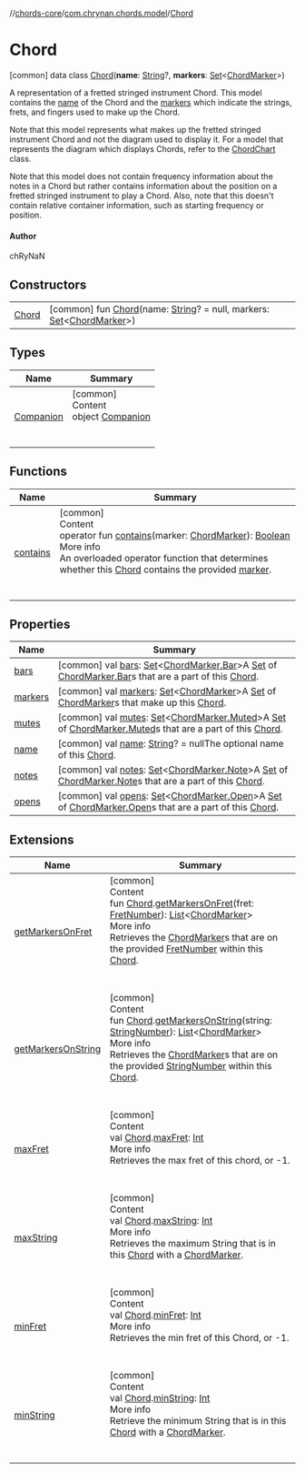 //[chords-core](../../../index.md)/[com.chrynan.chords.model](../index.md)/[Chord](index.md)



# Chord  
 [common] data class [Chord](index.md)(**name**: [String](https://kotlinlang.org/api/latest/jvm/stdlib/kotlin/-string/index.html)?, **markers**: [Set](https://kotlinlang.org/api/latest/jvm/stdlib/kotlin.collections/-set/index.html)<[ChordMarker](../-chord-marker/index.md)>)

A representation of a fretted stringed instrument Chord. This model contains the [name](name.md) of the Chord and the [markers](markers.md) which indicate the strings, frets, and fingers used to make up the Chord.



Note that this model represents what makes up the fretted stringed instrument Chord and not the diagram used to display it. For a model that represents the diagram which displays Chords, refer to the [ChordChart](../-chord-chart/index.md) class.



Note that this model does not contain frequency information about the notes in a Chord but rather contains information about the position on a fretted stringed instrument to play a Chord. Also, note that this doesn't contain relative container information, such as starting frequency or position.



#### Author  


chRyNaN

   


## Constructors  
  
| | |
|---|---|
| <a name="com.chrynan.chords.model/Chord/Chord/#kotlin.String?#kotlin.collections.Set[com.chrynan.chords.model.ChordMarker]/PointingToDeclaration/"></a>[Chord](-chord.md)| <a name="com.chrynan.chords.model/Chord/Chord/#kotlin.String?#kotlin.collections.Set[com.chrynan.chords.model.ChordMarker]/PointingToDeclaration/"></a> [common] fun [Chord](-chord.md)(name: [String](https://kotlinlang.org/api/latest/jvm/stdlib/kotlin/-string/index.html)? = null, markers: [Set](https://kotlinlang.org/api/latest/jvm/stdlib/kotlin.collections/-set/index.html)<[ChordMarker](../-chord-marker/index.md)>)   <br>|


## Types  
  
|  Name |  Summary | 
|---|---|
| <a name="com.chrynan.chords.model/Chord.Companion///PointingToDeclaration/"></a>[Companion](-companion/index.md)| <a name="com.chrynan.chords.model/Chord.Companion///PointingToDeclaration/"></a>[common]  <br>Content  <br>object [Companion](-companion/index.md)  <br><br><br>|


## Functions  
  
|  Name |  Summary | 
|---|---|
| <a name="com.chrynan.chords.model/Chord/contains/#com.chrynan.chords.model.ChordMarker/PointingToDeclaration/"></a>[contains](contains.md)| <a name="com.chrynan.chords.model/Chord/contains/#com.chrynan.chords.model.ChordMarker/PointingToDeclaration/"></a>[common]  <br>Content  <br>operator fun [contains](contains.md)(marker: [ChordMarker](../-chord-marker/index.md)): [Boolean](https://kotlinlang.org/api/latest/jvm/stdlib/kotlin/-boolean/index.html)  <br>More info  <br>An overloaded operator function that determines whether this [Chord](index.md) contains the provided [marker](contains.md).  <br><br><br>|


## Properties  
  
|  Name |  Summary | 
|---|---|
| <a name="com.chrynan.chords.model/Chord/bars/#/PointingToDeclaration/"></a>[bars](bars.md)| <a name="com.chrynan.chords.model/Chord/bars/#/PointingToDeclaration/"></a> [common] val [bars](bars.md): [Set](https://kotlinlang.org/api/latest/jvm/stdlib/kotlin.collections/-set/index.html)<[ChordMarker.Bar](../-chord-marker/-bar/index.md)>A [Set](https://kotlinlang.org/api/latest/jvm/stdlib/kotlin.collections/-set/index.html) of [ChordMarker.Bar](../-chord-marker/-bar/index.md)s that are a part of this [Chord](index.md).   <br>|
| <a name="com.chrynan.chords.model/Chord/markers/#/PointingToDeclaration/"></a>[markers](markers.md)| <a name="com.chrynan.chords.model/Chord/markers/#/PointingToDeclaration/"></a> [common] val [markers](markers.md): [Set](https://kotlinlang.org/api/latest/jvm/stdlib/kotlin.collections/-set/index.html)<[ChordMarker](../-chord-marker/index.md)>A [Set](https://kotlinlang.org/api/latest/jvm/stdlib/kotlin.collections/-set/index.html) of [ChordMarker](../-chord-marker/index.md)s that make up this [Chord](index.md).   <br>|
| <a name="com.chrynan.chords.model/Chord/mutes/#/PointingToDeclaration/"></a>[mutes](mutes.md)| <a name="com.chrynan.chords.model/Chord/mutes/#/PointingToDeclaration/"></a> [common] val [mutes](mutes.md): [Set](https://kotlinlang.org/api/latest/jvm/stdlib/kotlin.collections/-set/index.html)<[ChordMarker.Muted](../-chord-marker/-muted/index.md)>A [Set](https://kotlinlang.org/api/latest/jvm/stdlib/kotlin.collections/-set/index.html) of [ChordMarker.Muted](../-chord-marker/-muted/index.md)s that are a part of this [Chord](index.md).   <br>|
| <a name="com.chrynan.chords.model/Chord/name/#/PointingToDeclaration/"></a>[name](name.md)| <a name="com.chrynan.chords.model/Chord/name/#/PointingToDeclaration/"></a> [common] val [name](name.md): [String](https://kotlinlang.org/api/latest/jvm/stdlib/kotlin/-string/index.html)? = nullThe optional name of this [Chord](index.md).   <br>|
| <a name="com.chrynan.chords.model/Chord/notes/#/PointingToDeclaration/"></a>[notes](notes.md)| <a name="com.chrynan.chords.model/Chord/notes/#/PointingToDeclaration/"></a> [common] val [notes](notes.md): [Set](https://kotlinlang.org/api/latest/jvm/stdlib/kotlin.collections/-set/index.html)<[ChordMarker.Note](../-chord-marker/-note/index.md)>A [Set](https://kotlinlang.org/api/latest/jvm/stdlib/kotlin.collections/-set/index.html) of [ChordMarker.Note](../-chord-marker/-note/index.md)s that are a part of this [Chord](index.md).   <br>|
| <a name="com.chrynan.chords.model/Chord/opens/#/PointingToDeclaration/"></a>[opens](opens.md)| <a name="com.chrynan.chords.model/Chord/opens/#/PointingToDeclaration/"></a> [common] val [opens](opens.md): [Set](https://kotlinlang.org/api/latest/jvm/stdlib/kotlin.collections/-set/index.html)<[ChordMarker.Open](../-chord-marker/-open/index.md)>A [Set](https://kotlinlang.org/api/latest/jvm/stdlib/kotlin.collections/-set/index.html) of [ChordMarker.Open](../-chord-marker/-open/index.md)s that are a part of this [Chord](index.md).   <br>|


## Extensions  
  
|  Name |  Summary | 
|---|---|
| <a name="com.chrynan.chords.util//getMarkersOnFret/com.chrynan.chords.model.Chord#com.chrynan.chords.model.FretNumber/PointingToDeclaration/"></a>[getMarkersOnFret](../../com.chrynan.chords.util/get-markers-on-fret.md)| <a name="com.chrynan.chords.util//getMarkersOnFret/com.chrynan.chords.model.Chord#com.chrynan.chords.model.FretNumber/PointingToDeclaration/"></a>[common]  <br>Content  <br>fun [Chord](index.md).[getMarkersOnFret](../../com.chrynan.chords.util/get-markers-on-fret.md)(fret: [FretNumber](../-fret-number/index.md)): [List](https://kotlinlang.org/api/latest/jvm/stdlib/kotlin.collections/-list/index.html)<[ChordMarker](../-chord-marker/index.md)>  <br>More info  <br>Retrieves the [ChordMarker](../-chord-marker/index.md)s that are on the provided [FretNumber](../-fret-number/index.md) within this [Chord](index.md).  <br><br><br>|
| <a name="com.chrynan.chords.util//getMarkersOnString/com.chrynan.chords.model.Chord#com.chrynan.chords.model.StringNumber/PointingToDeclaration/"></a>[getMarkersOnString](../../com.chrynan.chords.util/get-markers-on-string.md)| <a name="com.chrynan.chords.util//getMarkersOnString/com.chrynan.chords.model.Chord#com.chrynan.chords.model.StringNumber/PointingToDeclaration/"></a>[common]  <br>Content  <br>fun [Chord](index.md).[getMarkersOnString](../../com.chrynan.chords.util/get-markers-on-string.md)(string: [StringNumber](../-string-number/index.md)): [List](https://kotlinlang.org/api/latest/jvm/stdlib/kotlin.collections/-list/index.html)<[ChordMarker](../-chord-marker/index.md)>  <br>More info  <br>Retrieves the [ChordMarker](../-chord-marker/index.md)s that are on the provided [StringNumber](../-string-number/index.md) within this [Chord](index.md).  <br><br><br>|
| <a name="com.chrynan.chords.util//maxFret/com.chrynan.chords.model.Chord#/PointingToDeclaration/"></a>[maxFret](../../com.chrynan.chords.util/max-fret.md)| <a name="com.chrynan.chords.util//maxFret/com.chrynan.chords.model.Chord#/PointingToDeclaration/"></a>[common]  <br>Content  <br>val [Chord](index.md).[maxFret](../../com.chrynan.chords.util/max-fret.md): [Int](https://kotlinlang.org/api/latest/jvm/stdlib/kotlin/-int/index.html)  <br>More info  <br>Retrieves the max fret of this chord, or -1.  <br><br><br>|
| <a name="com.chrynan.chords.util//maxString/com.chrynan.chords.model.Chord#/PointingToDeclaration/"></a>[maxString](../../com.chrynan.chords.util/max-string.md)| <a name="com.chrynan.chords.util//maxString/com.chrynan.chords.model.Chord#/PointingToDeclaration/"></a>[common]  <br>Content  <br>val [Chord](index.md).[maxString](../../com.chrynan.chords.util/max-string.md): [Int](https://kotlinlang.org/api/latest/jvm/stdlib/kotlin/-int/index.html)  <br>More info  <br>Retrieves the maximum String that is in this [Chord](index.md) with a [ChordMarker](../-chord-marker/index.md).  <br><br><br>|
| <a name="com.chrynan.chords.util//minFret/com.chrynan.chords.model.Chord#/PointingToDeclaration/"></a>[minFret](../../com.chrynan.chords.util/min-fret.md)| <a name="com.chrynan.chords.util//minFret/com.chrynan.chords.model.Chord#/PointingToDeclaration/"></a>[common]  <br>Content  <br>val [Chord](index.md).[minFret](../../com.chrynan.chords.util/min-fret.md): [Int](https://kotlinlang.org/api/latest/jvm/stdlib/kotlin/-int/index.html)  <br>More info  <br>Retrieves the min fret of this Chord, or -1.  <br><br><br>|
| <a name="com.chrynan.chords.util//minString/com.chrynan.chords.model.Chord#/PointingToDeclaration/"></a>[minString](../../com.chrynan.chords.util/min-string.md)| <a name="com.chrynan.chords.util//minString/com.chrynan.chords.model.Chord#/PointingToDeclaration/"></a>[common]  <br>Content  <br>val [Chord](index.md).[minString](../../com.chrynan.chords.util/min-string.md): [Int](https://kotlinlang.org/api/latest/jvm/stdlib/kotlin/-int/index.html)  <br>More info  <br>Retrieve the minimum String that is in this [Chord](index.md) with a [ChordMarker](../-chord-marker/index.md).  <br><br><br>|

